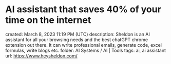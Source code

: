 # AI assistant that saves 40% of your time on the internet

created: March 8, 2023 11:19 PM (UTC)
description: Sheldon is an AI assistant for all your browsing needs and the best chatGPT chrome extension out there.
     It can write professional emails, generate code, excel formulas, write blogs etc.
folder: AI Systems / AI | Tools
tags: ai, ai assistant
url: https://www.heysheldon.com/